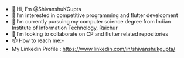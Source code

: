 - 👋 Hi, I’m @ShivanshuKGupta
- 👀 I’m interested in competitive programming and flutter development
- 🌱 I’m currently pursuing my computer science degree from Indian Institute of Information Technology, Raichur
- 💞️ I’m looking to collaborate on CP and flutter related repositories
- 📫 How to reach me:-
- My Linkedin Profile : https://www.linkedin.com/in/shivanshukgupta/

<!---
ShivanshuKGupta/ShivanshuKGupta is a ✨ special ✨ repository because its `README.md` (this file) appears on your GitHub profile.
You can click the Preview link to take a look at your changes.
--->
